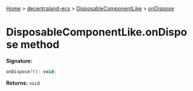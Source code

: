 [Home](./index) &gt; [decentraland-ecs](./decentraland-ecs.md) &gt; [DisposableComponentLike](./decentraland-ecs.disposablecomponentlike.md) &gt; [onDispose](./decentraland-ecs.disposablecomponentlike.ondispose.md)

# DisposableComponentLike.onDispose method


**Signature:**
```javascript
onDispose?(): void;
```
**Returns:** `void`

